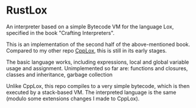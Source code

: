 # RustLox
An interpreter based on a simple Bytecode VM for the language Lox, specified in the book "Crafting Interpreters".

This is an implementation of the second half of the above-mentioned book. Compared to my other repo [CppLox](https://github.com/TrMen/CppLox), this is still in its early stages.

The basic language works, including expressions, local and global variable usage and assignment. 
Unimplemented so far are: functions and closures, classes and inheritance, garbage collection

Unlike CppLox, this repo compiles to a very simple bytecode, which is then executed by a stack-based VM. The interpreted language is the same (modulo some extensions changes I made to CppLox).
